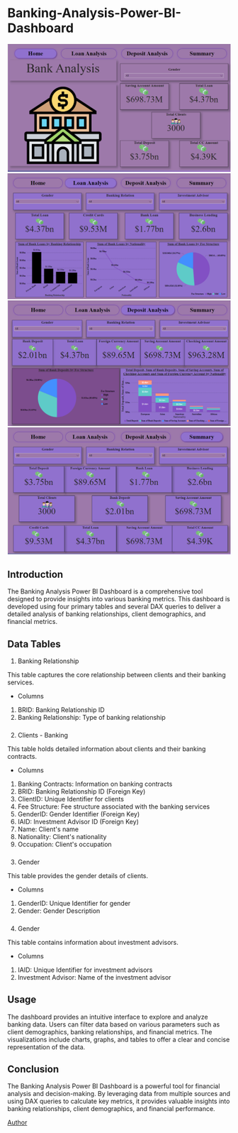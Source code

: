# Banking-Analysis-Power-BI-Dashboard


![Home](images/home.png)
![Loan Analysis](images/loan_analysis.png)
![Deposit Analysis](images/deposit_analysis.png)
![Summary](images/summary.png)

## Introduction
The Banking Analysis Power BI Dashboard is a comprehensive tool designed to provide insights into various banking metrics. This dashboard is developed using four primary tables and several DAX queries to deliver a detailed analysis of banking relationships, client demographics, and financial metrics.

## Data Tables

 1. Banking Relationship

This table captures the core relationship between clients and their banking services.

- Columns

1. BRID: Banking Relationship ID
2. Banking Relationship: Type of banking relationship


###
 2. Clients - Banking

This table holds detailed information about clients and their banking contracts.

- Columns

1. Banking Contracts: Information on banking contracts
2. BRID: Banking Relationship ID (Foreign Key)
3. ClientID: Unique Identifier for clients
4. Fee Structure: Fee structure associated with the banking services
5. GenderID: Gender Identifier (Foreign Key)
6. IAID: Investment Advisor ID (Foreign Key)
7. Name: Client's name
8. Nationality: Client's nationality
9. Occupation: Client's occupation

###
 3. Gender

This table provides the gender details of clients.

- Columns

1. GenderID: Unique Identifier for gender
2. Gender: Gender Description

###
 4. Gender

This table contains information about investment advisors.

- Columns

1. IAID: Unique Identifier for investment advisors
2. Investment Advisor: Name of the investment advisor


## Usage
The dashboard provides an intuitive interface to explore and analyze banking data. Users can filter data based on various parameters such as client demographics, banking relationships, and financial metrics. The visualizations include charts, graphs, and tables to offer a clear and concise representation of the data.

## Conclusion
The Banking Analysis Power BI Dashboard is a powerful tool for financial analysis and decision-making. By leveraging data from multiple sources and using DAX queries to calculate key metrics, it provides valuable insights into banking relationships, client demographics, and financial performance.

[Author](https://github.com/vivekmishra4)
